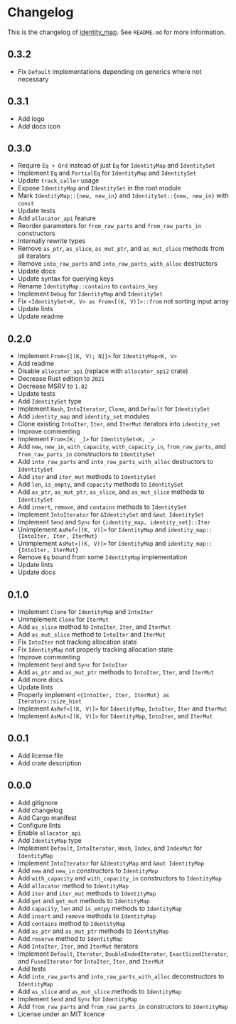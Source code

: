 # Changelog

This is the changelog of [identity_map](https://crates.io/crates/identity_map/).
See `README.md` for more information.

## 0.3.2

* Fix `Default` implementations depending on generics where not necessary

## 0.3.1

* Add logo
* Add docs icon

## 0.3.0

* Require `Eq + Ord` instead of just `Eq` for `IdentityMap` and `IdentitySet`
* Implement `Eq` and `PartialEq` for `IdentityMap` and `IdentitySet`
* Update `track_caller` usage
* Expose `IdentityMap` and `IdentitySet` in the root module
* Mark `IdentityMap::{new, new_in}` and `IdentitySet::{new, new_in}` with `const`
* Update tests
* Add `allocator_api` feature
* Reorder parameters for `from_raw_parts` and `from_raw_parts_in` constructors
* Internally rewrite types
* Remove `as_ptr`, `as_slice`, `as_mut_ptr`, and `as_mut_slice` methods from all iterators
* Remove `into_raw_parts` and `into_raw_parts_with_alloc` destructors
* Update docs
* Update syntax for querying keys
* Rename `IdentityMap::contains` to `contains_key`
* Implement `Debug` for `IdentityMap` and `IdentitySet`
* Fix `<IdentitySet<K, V> as From<[(K, V)]>::from` not sorting input array
* Update lints
* Update readme

## 0.2.0

* Implement `From<{[(K, V); N]}>` for `IdentityMap<K, V>`
* Add readme
* Disable `allocator_api` (replace with `allocator_api2` crate)
* Decrease Rust edition to `2021`
* Decrease MSRV to `1.82`
* Update tests
* Add `IdentitySet` type
* Implement `Hash`, `IntoIterator`, `Clone`, and `Default` for `IdentitySet`
* Add `identity_map` and `identity_set` modules
* Clone existing `IntoIter`, `Iter`, and `IterMut` iterators into `identity_set`
* Improve commenting
* Implement `From<[K; _]>` for `IdentitySet<K, _>`
* Add `new`, `new_in`, `with_capacity`, `with_capacity_in`, `from_raw_parts`, and `from_raw_parts_in` constructors to `IdentitySet`
* Add `into_raw_parts` and `into_raw_parts_with_alloc` destructors to `IdentitySet`
* Add `iter` and `iter_mut` methods to `IdentitySet`
* Add `len`, `is_empty`, and `capacity` methods to `IdentitySet`
* Add `as_ptr`, `as_mut_ptr`, `as_slice`, and `as_mut_slice` methods to `IdentitySet`
* Add `insert`, `remove`, and `contains` methods to `IdentitySet`
* Implement `IntoIterator` for `&IdentitySet` and `&mut IdentitySet`
* Implement `Send` and `Sync` for `{identity_map, identity_set}::Iter`
* Unimplement `AsRef<[(K, V)]>` for `IdentityMap` and `identity_map::{IntoIter, Iter, IterMut}`
* Unimplement `AsMut<[(K, V)]>` for `IdentityMap` and `identity_map::{IntoIter, IterMut}`
* Remove `Eq` bound from some `IdentityMap` implementation
* Update lints
* Update docs

## 0.1.0

* Implement `Clone` for `IdentityMap` and `IntoIter`
* Unimplement `Clone` for `IterMut`
* Add `as_slice` method to `IntoIter`, `Iter`, and `IterMut`
* Add `as_mut_slice` method to `IntoIter` and `IterMut`
* Fix `IntoIter` not tracking allocation state
* Fix `IdentityMap` not properly tracking allocation state
* Improve commenting
* Implement `Send` and `Sync` for `IntoIter`
* Add `as_ptr` and `as_mut_ptr` methods to `IntoIter`, `Iter`, and `IterMut`
* Add more docs
* Update lints
* Properly implement `<{IntoIter, Iter, IterMut} as Iterator>::size_hint`
* Implement `AsRef<[(K, V)]>` for `IdentityMap`, `IntoIter`, `Iter` and `IterMut`
* Implement `AsMut<[(K, V)]>` for `IdentityMap`, `IntoIter`, and `IterMut`

## 0.0.1

* Add license file
* Add crate description

## 0.0.0

* Add gitignore
* Add changelog
* Add Cargo manifest
* Configure lints
* Enable `allocator_api`
* Add `IdentityMap` type
* Implement `Default`, `IntoIterator`, `Hash`, `Index`, and `IndexMut` for `IdentityMap`
* Implement `IntoIterator` for `&IdentityMap` and `&mut IdentityMap`
* Add `new` and `new_in` constructors to `IdentityMap`
* Add `with_capacity` and `with_capacity_in` constructors to `IdentityMap`
* Add `allocator` method to `IdentityMap`
* Add `iter` and `iter_mut` methods to `IdentityMap`
* Add `get` and `get_mut` methods to `IdentityMap`
* Add `capacity`, `len` and `is_emtpy` methods to `IdentityMap`
* Add `insert` and `remove` methods to `IdentityMap`
* Add `contains` method to `IdentityMap`
* Add `as_ptr` and `as_mut_ptr` methods to `IdentityMap`
* Add `reserve` method to `IdentityMap`
* Add `IntoIter`, `Iter`, and `IterMut` iterators
* Implement `Default`, `Iterator`, `DoubleEndedIterator`, `ExactSizedIterator`, and `FusedIterator` for `IntoIter`, `Iter`, and `IterMut`
* Add tests
* Add `into_raw_parts` and `into_raw_parts_with_alloc` deconstructors to `IdentityMap`
* Add `as_slice` and `as_mut_slice` methods to `IdentityMap`
* Implement `Send` and `Sync` for `IdentityMap`
* Add `from_raw_parts` and `from_raw_parts_in` constructors to `IdentityMap`
* License under an MIT licence

